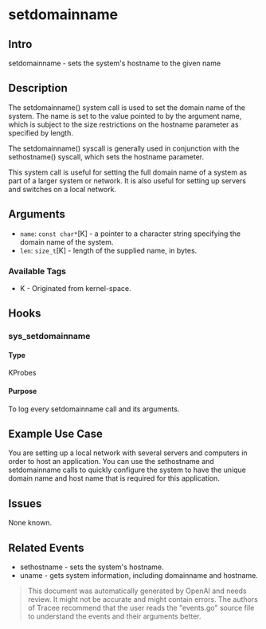 
# setdomainname

## Intro
setdomainname - sets the system's hostname to the given name 

## Description
The setdomainname() system call is used to set the domain name of the system. The name is set to the value pointed to by the argument name, which is subject to the size restrictions on the hostname parameter as specified by length.

The setdomainname() syscall is generally used in conjunction with the sethostname() syscall, which sets the hostname parameter. 

This system call is useful for setting the full domain name of a system as part of a larger system or network. It is also useful for setting up servers and switches on a local network.

## Arguments
* `name`: `const char*`[K] - a pointer to a character string specifying the domain name of the system. 
* `len`: `size_t`[K] - length of the supplied name, in bytes.

### Available Tags
* K - Originated from kernel-space.

## Hooks
### sys_setdomainname
#### Type
KProbes
#### Purpose
To log every setdomainname call and its arguments.

## Example Use Case
You are setting up a local network with several servers and computers in order to host an application. You can use the sethostname and setdomainname calls to quickly configure the system to have the unique domain name and host name that is required for this application.

## Issues
None known.

## Related Events
* sethostname - sets the system's hostname. 
* uname - gets system information, including domainname and hostname.

> This document was automatically generated by OpenAI and needs review. It might
> not be accurate and might contain errors. The authors of Tracee recommend that
> the user reads the "events.go" source file to understand the events and their
> arguments better.
